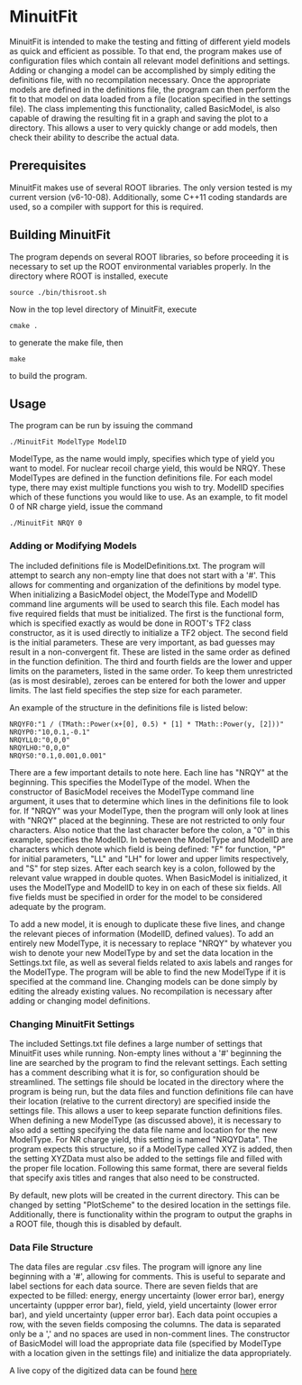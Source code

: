 # MinuitFit
MinuitFit is intended to make the testing and fitting of different yield models as quick and efficient as possible. To that end, the program makes use of configuration files which contain all relevant model definitions and settings. Adding or changing a model can be accomplished by simply editing the definitions file, with no recompilation necessary. Once the appropriate models are defined in the definitions file, the program can then perform the fit to that model on data loaded from a file (location specified in the settings file). The class implementing this functionality, called BasicModel, is also capable of drawing the resulting fit in a graph and saving the plot to a directory. This allows a user to very quickly change or add models, then check their ability to describe the actual data.

## Prerequisites
MinuitFit makes use of several ROOT libraries. The only version tested is my current version (v6-10-08). Additionally, some C++11 coding standards are used, so a compiler with support for this is required.

## Building MinuitFit
The program depends on several ROOT libraries, so before proceeding it is necessary to set up the ROOT environmental variables properly. In the directory where ROOT is installed, execute

```
source ./bin/thisroot.sh
```

Now in the top level directory of MinuitFit, execute

```
cmake .
```

to generate the make file, then

```
make
```

to build the program.

## Usage
The program can be run by issuing the command

```
./MinuitFit ModelType ModelID
```

ModelType, as the name would imply, specifies which type of yield you want to model. For nuclear recoil charge yield, this would be NRQY. These ModelTypes are defined in the function definitions file. For each model type, there may exist multiple functions you wish to try. ModelID specifies which of these functions you would like to use. As an example, to fit model 0 of NR charge yield, issue the command

```
./MinuitFit NRQY 0
```

### Adding or Modifying Models

The included definitions file is ModelDefinitions.txt. The program will attempt to search any non-empty line that does not start with a '#'. This allows for commenting and organization of the definitions by model type. When initializing a BasicModel object, the ModelType and ModelID command line arguments will be used to search this file. Each model has five required fields that must be initialized. The first is the functional form, which is specified exactly as would be done in ROOT's TF2 class constructor, as it is used directly to initialize a TF2 object. The second field is the initial parameters. These are very important, as bad guesses may result in a non-convergent fit. These are listed in the same order as defined in the function definition. The third and fourth fields are the lower and upper limits on the parameters, listed in the same order. To keep them unrestricted (as is most desirable), zeroes can be entered for both the lower and upper limits. The last field specifies the step size for each parameter.

An example of the structure in the definitions file is listed below:

```
NRQYF0:"1 / (TMath::Power(x+[0], 0.5) * [1] * TMath::Power(y, [2]))"
NRQYP0:"10,0.1,-0.1"
NRQYLL0:"0,0,0"
NRQYLH0:"0,0,0"
NRQYS0:"0.1,0.001,0.001"
```

There are a few important details to note here. Each line has "NRQY" at the beginning. This specifies the ModelType of the model. When the constructor of BasicModel receives the ModelType command line argument, it uses that to determine which lines in the definitions file to look for. If "NRQY" was your ModelType, then the program will only look at lines with "NRQY" placed at the beginning. These are not restricted to only four characters. Also notice that the last character before the colon, a "0" in this example, specifies the ModelID. In between the ModelType and ModelID are characters which denote which field is being defined: "F" for function, "P" for initial parameters, "LL" and "LH" for lower and upper limits respectively, and "S" for step sizes. After each search key is a colon, followed by the relevant value wrapped in double quotes. When BasicModel is initialized, it uses the ModelType and ModelID to key in on each of these six fields. All five fields must be specified in order for the model to be considered adequate by the program.

To add a new model, it is enough to duplicate these five lines, and change the relevant pieces of information (ModelID, defined values). To add an entirely new ModelType, it is necessary to replace "NRQY" by whatever you wish to denote your new ModelType by and set the data location in the Settings.txt file, as well as several fields related to axis labels and ranges for the ModelType. The program will be able to find the new ModelType if it is specified at the command line. Changing models can be done simply by editing the already existing values. No recompilation is necessary after adding or changing model definitions.

### Changing MinuitFit Settings

The included Settings.txt file defines a large number of settings that MinuitFit uses while running. Non-empty lines without a '#' beginning the line are searched by the program to find the relevant settings. Each setting has a comment describing what it is for, so configuration should be streamlined. The settings file should be located in the directory where the program is being run, but the data files and function definitions file can have their location (relative to the current directory) are specified inside the settings file. This allows a user to keep separate function definitions files. When defining a new ModelType (as discussed above), it is necessary to also add a setting specifying the data file name and location for the new ModelType. For NR charge yield, this setting is named "NRQYData". The program expects this structure, so if a ModelType called XYZ is added, then the setting XYZData must also be added to the settings file and filled with the proper file location. Following this same format, there are several fields that specify axis titles and ranges that also need to be constructed.

By default, new plots will be created in the current directory. This can be changed by setting "PlotScheme" to the desired location in the settings file. Additionally, there is functionality within the program to output the graphs in a ROOT file, though this is disabled by default.

### Data File Structure

The data files are regular .csv files. The program will ignore any line beginning with a '#', allowing for comments. This is useful to separate and label sections for each data source. There are seven fields that are expected to be filled: energy, energy uncertainty (lower error bar), energy uncertainty (uppper error bar), field, yield, yield uncertainty (lower error bar), and yield uncertainty (upper error bar). Each data point occupies a row, with the seven fields composing the columns. The data is separated only be a ',' and no spaces are used in non-comment lines. The constructor of BasicModel will load the appropriate data file (specified by ModelType with a location given in the settings file) and initialize the data appropriately.

A live copy of the digitized data can be found [here](https://docs.google.com/spreadsheets/d/18edTy3dwWbM6z4-YwYmQLV3v6QErBznoDbScF0Qsizs/edit#gid=2042525553)

